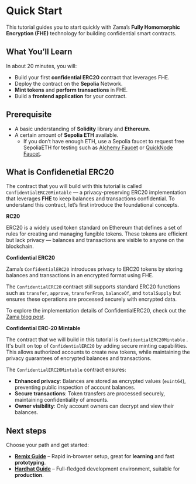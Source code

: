 # Quick Start

This tutorial guides you to start quickly with Zama’s **Fully Homomorphic Encryption (FHE)** technology for building confidential smart contracts.&#x20;

## What You’ll Learn

In about 20 minutes, you will:

* Build your first **confidential ERC20** contract that leverages FHE.
* Deploy the contract on the **Sepolia** Network.
* **Mint tokens** and **perform transactions** in FHE.
* Build a **frontend application** for your contract.

## Prerequisite

* A basic understanding of **Solidity** library and **Ethereum**.
* A certain amount of **Sepolia ETH** available.
  * &#x20;If you don’t have enough ETH, use a Sepolia faucet to request free SepoliaETH for testing such as [Alchemy Faucet](https://www.alchemy.com/faucets/ethereum-sepolia) or [QuickNode Faucet](https://faucet.quicknode.com/ethereum/sepolia).

## What is Confidenetial ERC20

The contract that you will build with this tutorial is called `ConfidentialERC20Mintable` — a privacy-preserving ERC20 implementation that leverages **FHE** to keep balances and transactions confidential. To understand this contract, let’s first introduce the foundational concepts.

**RC20**

ERC20 is a widely used token standard on Ethereum that defines a set of rules for creating and managing fungible tokens. These tokens are efficient but lack privacy — balances and transactions are visible to anyone on the blockchain.

**Confidential ERC20**

Zama’s `ConfidentialERC20` introduces privacy to ERC20 tokens by storing balances and transactions in an encrypted format using FHE.

The `ConfidentialERC20` contract still supports standard ERC20 functions such as `transfer`, `approve`, `transferFrom`, `balanceOf`, and `totalSupply` but ensures these operations are processed securely with encrypted data.

To explore the implementation details of ConfidentialERC20, check out the [Zama blog post](https://www.zama.ai/post/confidential-erc-20-tokens-using-homomorphic-encryption).

**Confidential ERC-20 Mintable**

The contract that we will build in this tutorial is  `ConfidentialERC20Mintable` . It's built on top of `ConfidentialERC20` by adding secure minting capabilities. This allows authorized accounts to create new tokens, while maintaining the privacy guarantees of encrypted balances and transactions.

The `ConfidentialERC20Mintable` contract ensures:

* **Enhanced privacy**: Balances are stored as encrypted values (`euint64`), preventing public inspection of account balances.
* **Secure transactions**: Token transfers are processed securely, maintaining confidentiality of amounts.
* **Owner visibility**: Only account owners can decrypt and view their balances.

## Next steps

Choose your path and get started:

* [**Remix Guide**](../../getting-started/overview-1/remix/) – Rapid in‐browser setup, great for **learning** and fast **prototyping**.
* [**Hardhat Guide**](../../getting-started/overview-1/hardhat/) – Full-fledged development environment, suitable for **production**.
